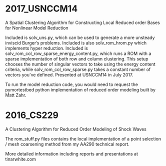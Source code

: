 # 2017_USNCCM14
A Spatial Clustering Algorithm for Constructing Local Reduced order Bases for Nonlinear Model Reduction

Included is solv_uns.py, which can be used to generate a more unsteady inviscid Burger’s problems. Included is also solv_rom_hrom.py which implements hyper reduction. Included is solv_rom_col_row_sparse_energy_content.py, which runs a ROM with a sparse implementation of both row and column clustering. This setup chooses the number of singular vectors to take using the energy content criteria, while solv_rom_col_row_sparse.py takes a constant number of vectors you've defined. Presented at USNCCM14 in July 2017. 

To run the model reduction code, you would need to request the pymortestbed python implementation of reduced order modeling built by Matt Zahr. 

# 2016_CS229
A Clustering Algorithm for Reduced Order Modeling of Shock Waves

The rom_stuff.py files contains the local implementation of a point selection / mesh coarsening method from my AA290 technical report. 

More detailed information including reports and presentations at tinarwhite.com

